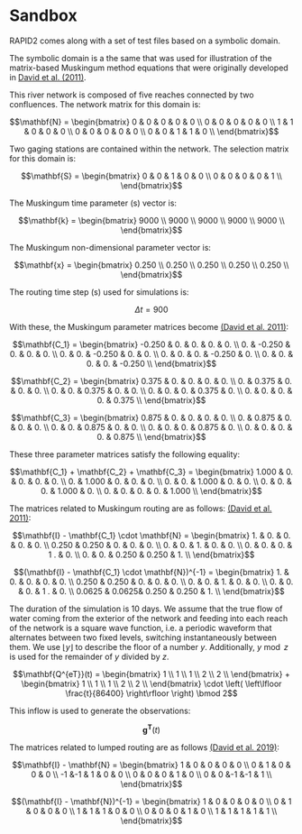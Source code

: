 # Sandbox

RAPID2 comes along with a set of test files based on a symbolic domain.

The symbolic domain is a the same that was used for illustration of the
matrix-based Muskingum method equations that were originally developed in
[David et al. (2011)][URL_DA2011].

This river network is composed of five reaches connected by two confluences.
The network matrix for this domain is:

```math
\mathbf{N} =
\begin{bmatrix}
 0      & 0      & 0      & 0      & 0      \\
 0      & 0      & 0      & 0      & 0      \\
 1      & 1      & 0      & 0      & 0      \\
 0      & 0      & 0      & 0      & 0      \\
 0      & 0      & 1      & 1      & 0      \\
\end{bmatrix}
```

Two gaging stations are contained within the network.
The selection matrix for this domain is:

```math
\mathbf{S} =
\begin{bmatrix}
 0      & 0      & 1      & 0      & 0      \\
 0      & 0      & 0      & 0      & 1      \\
\end{bmatrix}
```

The Muskingum time parameter (s) vector is:

```math
\mathbf{k} =
\begin{bmatrix}
 9000   \\
 9000   \\
 9000   \\
 9000   \\
 9000   \\
\end{bmatrix}
```

The Muskingum non-dimensional parameter vector is:

```math
\mathbf{x} =
\begin{bmatrix}
 0.250  \\
 0.250  \\
 0.250  \\
 0.250  \\
 0.250  \\
\end{bmatrix}
```

The routing time step (s) used for simulations is:

```math
\Delta t = 900
```

With these, the Muskingum parameter matrices become
[(David et al. 2011)][URL_DA2011]:

```math
\mathbf{C_1} =
\begin{bmatrix}
-0.250  &  0.    &  0.    &  0.    &  0.    \\
 0.     & -0.250 &  0.    &  0.    &  0.    \\
 0.     &  0.    & -0.250 &  0.    &  0.    \\
 0.     &  0.    &  0.    & -0.250 &  0.    \\
 0.     &  0.    &  0.    &  0.    & -0.250 \\
\end{bmatrix}
```

```math
\mathbf{C_2} =
\begin{bmatrix}
 0.375 &  0.    &  0.    &  0.    &  0.    \\
 0.    &  0.375 &  0.    &  0.    &  0.    \\
 0.    &  0.    &  0.375 &  0.    &  0.    \\
 0.    &  0.    &  0.    &  0.375 &  0.    \\
 0.    &  0.    &  0.    &  0.    &  0.375 \\
\end{bmatrix}
```

```math
\mathbf{C_3} =
\begin{bmatrix}
 0.875 &  0.    &  0.    &  0.    &  0.    \\
 0.    &  0.875 &  0.    &  0.    &  0.    \\
 0.    &  0.    &  0.875 &  0.    &  0.    \\
 0.    &  0.    &  0.    &  0.875 &  0.    \\
 0.    &  0.    &  0.    &  0.    &  0.875 \\
\end{bmatrix}
```

These three parameter matrices satisfy the following equality:

```math
\mathbf{C_1} + \mathbf{C_2} + \mathbf{C_3} =
\begin{bmatrix}
 1.000 &  0.    &  0.    &  0.    &  0.    \\
 0.    &  1.000 &  0.    &  0.    &  0.    \\
 0.    &  0.    &  1.000 &  0.    &  0.    \\
 0.    &  0.    &  0.    &  1.000 &  0.    \\
 0.    &  0.    &  0.    &  0.    &  1.000 \\
\end{bmatrix}
```

The matrices related to Muskingum routing are as follows:
[(David et al. 2011)][URL_DA2011]:

```math
\mathbf{I} - \mathbf{C_1} \cdot \mathbf{N} =
\begin{bmatrix}
 1.     &  0.    &  0.    &  0.    &  0.    \\
 0.250  &  0.250 &  0.    &  0.    &  0.    \\
 0.     &  0.    &  1.    &  0.    &  0.    \\
 0.     &  0.    &  0.    &  1 .   &  0.    \\
 0.     &  0.    &  0.250 &  0.250 &  1.    \\
\end{bmatrix}
```

```math
(\mathbf{I} - \mathbf{C_1} \cdot \mathbf{N})^{-1} =
\begin{bmatrix}
 1.     &  0.    &  0.    &  0.    &  0.    \\
 0.250  &  0.250 &  0.    &  0.    &  0.    \\
 0.     &  0.    &  1.    &  0.    &  0.    \\
 0.     &  0.    &  0.    &  1 .   &  0.    \\
 0.0625 &  0.0625&  0.250 &  0.250 &  1.    \\
\end{bmatrix}
```

The duration of the simulation is 10 days.
We assume that the true flow of water coming from the exterior of the network
and feeding into each reach of the network is a square wave function, i.e. a
periodic waveform that alternates between two fixed levels, switching
instantaneously between them. We use $\lfloor y \rfloor$ to describe the floor
of a number $y$. Additionally, $y \bmod z$ is used for the remainder of $y$
divided by $z$.

```math
\mathbf{Q^{eT}}(t) =
\begin{bmatrix}
 1      \\
 1      \\
 1      \\
 2      \\
 2      \\
\end{bmatrix}
+
\begin{bmatrix}
 1      \\
 1      \\
 1      \\
 2      \\
 2      \\
\end{bmatrix}
\cdot
\left( \left\lfloor \frac{t}{86400} \right\rfloor \right) \bmod 2
```

This inflow is used to generate the observations:

```math
\mathbf{g^{T}}(t)
```

The matrices related to lumped routing are as follows
[(David et al. 2019)][URL_DA2019]:

```math
\mathbf{I} - \mathbf{N} =
\begin{bmatrix}
 1      & 0      & 0      & 0      & 0      \\
 0      & 1      & 0      & 0      & 0      \\
-1      &-1      & 1      & 0      & 0      \\
 0      & 0      & 0      & 1      & 0      \\
 0      & 0      &-1      &-1      & 1      \\
\end{bmatrix}
```

```math
(\mathbf{I} - \mathbf{N})^{-1} =
\begin{bmatrix}
 1      & 0      & 0      & 0      & 0      \\
 0      & 1      & 0      & 0      & 0      \\
 1      & 1      & 1      & 0      & 0      \\
 0      & 0      & 0      & 1      & 0      \\
 1      & 1      & 1      & 1      & 1      \\
\end{bmatrix}
```

<!-- pyml disable-num-lines 30 line-length-->
[URL_DA2011]: https://doi.org/10.1175/2011JHM1345.1
[URL_DA2019]: https://doi.org/10.1029/2019GL083342
